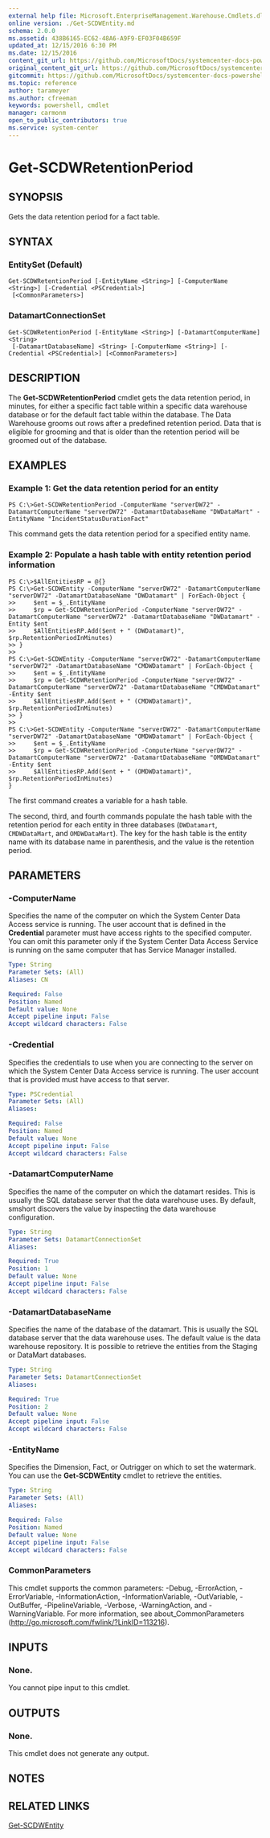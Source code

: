 ```yaml
---
external help file: Microsoft.EnterpriseManagement.Warehouse.Cmdlets.dll-Help.xml
online version: ./Get-SCDWEntity.md
schema: 2.0.0
ms.assetid: 438B6165-EC62-48A6-A9F9-EF03F04B659F
updated_at: 12/15/2016 6:30 PM
ms.date: 12/15/2016
content_git_url: https://github.com/MicrosoftDocs/systemcenter-docs-powershell/blob/master/systemcenter-cmdlets/SystemCenter2016/ServiceManagerDataWarehouse/vlatest/Get-SCDWRetentionPeriod.md
original_content_git_url: https://github.com/MicrosoftDocs/systemcenter-docs-powershell/blob/master/systemcenter-cmdlets/SystemCenter2016/ServiceManagerDataWarehouse/vlatest/Get-SCDWRetentionPeriod.md
gitcommit: https://github.com/MicrosoftDocs/systemcenter-docs-powershell/blob/59ca46449cbaf6c065d4887fdd68c8de98ef34f0/systemcenter-cmdlets/SystemCenter2016/ServiceManagerDataWarehouse/vlatest/Get-SCDWRetentionPeriod.md
ms.topic: reference
author: tarameyer
ms.author: cfreeman
keywords: powershell, cmdlet
manager: carmonm
open_to_public_contributors: true
ms.service: system-center
---
```


# Get-SCDWRetentionPeriod

## SYNOPSIS
Gets the data retention period for a fact table.

## SYNTAX

### EntitySet (Default)
```
Get-SCDWRetentionPeriod [-EntityName <String>] [-ComputerName <String>] [-Credential <PSCredential>]
 [<CommonParameters>]
```

### DatamartConnectionSet
```
Get-SCDWRetentionPeriod [-EntityName <String>] [-DatamartComputerName] <String>
 [-DatamartDatabaseName] <String> [-ComputerName <String>] [-Credential <PSCredential>] [<CommonParameters>]
```

## DESCRIPTION
The **Get-SCDWRetentionPeriod** cmdlet gets the data retention period, in minutes, for either a specific fact table within a specific data warehouse database or for the default fact table within the database. 
The Data Warehouse grooms out rows after a predefined retention period.
Data that is eligible for grooming and that is older than the retention period will be groomed out of the database.

## EXAMPLES

### Example 1: Get the data retention period for an entity
```
PS C:\>Get-SCDWRetentionPeriod -ComputerName "serverDW72" -DatamartComputerName "serverDW72" -DatamartDatabaseName "DWDataMart" -EntityName "IncidentStatusDurationFact"
```

This command gets the data retention period for a specified entity name.

### Example 2: Populate a hash table with entity retention period information
```
PS C:\>$AllEntitiesRP = @{}
PS C:\>Get-SCDWEntity -ComputerName "serverDW72" -DatamartComputerName "serverDW72" -DatamartDatabaseName "DWDatamart" | ForEach-Object {
>>     $ent = $_.EntityName
>>     $rp = Get-SCDWRetentionPeriod -ComputerName "serverDW72" -DatamartComputerName "serverDW72" -DatamartDatabaseName "DWDatamart" -Entity $ent
>>     $AllEntitiesRP.Add($ent + " (DWDatamart)", $rp.RetentionPeriodInMinutes)
>> }
>>
PS C:\>Get-SCDWEntity -ComputerName "serverDW72" -DatamartComputerName "serverDW72" -DatamartDatabaseName "CMDWDatamart" | ForEach-Object {
>>     $ent = $_.EntityName
>>     $rp = Get-SCDWRetentionPeriod -ComputerName "serverDW72" -DatamartComputerName "serverDW72" -DatamartDatabaseName "CMDWDatamart" -Entity $ent
>>     $AllEntitiesRP.Add($ent + " (CMDWDatamart)", $rp.RetentionPeriodInMinutes)
>> }
>>
PS C:\>Get-SCDWEntity -ComputerName "serverDW72" -DatamartComputerName "serverDW72" -DatamartDatabaseName "OMDWDatamart" | ForEach-Object {
>>     $ent = $_.EntityName
>>     $rp = Get-SCDWRetentionPeriod -ComputerName "serverDW72" -DatamartComputerName "serverDW72" -DatamartDatabaseName "OMDWDatamart" -Entity $ent
>>     $AllEntitiesRP.Add($ent + " (OMDWDatamart)", $rp.RetentionPeriodInMinutes)
}
```

The first command creates a variable for a hash table.

The second, third, and fourth commands populate the hash table with the retention period for each entity in three databases (`DWDatamart`, `CMDWDataMart`, and `OMDWDataMart`).
The key for the hash table is the entity name with its database name in parenthesis, and the value is the retention period.

## PARAMETERS

### -ComputerName
Specifies the name of the computer on which the System Center Data Access service is running.
The user account that is defined in the **Credential** parameter must have access rights to the specified computer.
You can omit this parameter only if the System Center Data Access Service is running on the same computer that has Service Manager installed.

```yaml
Type: String
Parameter Sets: (All)
Aliases: CN

Required: False
Position: Named
Default value: None
Accept pipeline input: False
Accept wildcard characters: False
```

### -Credential
Specifies the credentials to use when you are connecting to the server on which the System Center Data Access service is running.
The user account that is provided must have access to that server.

```yaml
Type: PSCredential
Parameter Sets: (All)
Aliases: 

Required: False
Position: Named
Default value: None
Accept pipeline input: False
Accept wildcard characters: False
```

### -DatamartComputerName
Specifies the name of the computer on which the datamart resides.
This is usually the SQL database server that the data warehouse uses.
By default, smshort discovers the value by inspecting the data warehouse configuration.

```yaml
Type: String
Parameter Sets: DatamartConnectionSet
Aliases: 

Required: True
Position: 1
Default value: None
Accept pipeline input: False
Accept wildcard characters: False
```

### -DatamartDatabaseName
Specifies the name of the database of the datamart.
This is usually the SQL database server that the data warehouse uses.
The default value is the data warehouse repository.
It is possible to retrieve the entities from the Staging or DataMart databases.

```yaml
Type: String
Parameter Sets: DatamartConnectionSet
Aliases: 

Required: True
Position: 2
Default value: None
Accept pipeline input: False
Accept wildcard characters: False
```

### -EntityName
Specifies the Dimension, Fact, or Outrigger on which to set the watermark.
You can use the **Get-SCDWEntity** cmdlet to retrieve the entities.

```yaml
Type: String
Parameter Sets: (All)
Aliases: 

Required: False
Position: Named
Default value: None
Accept pipeline input: False
Accept wildcard characters: False
```

### CommonParameters
This cmdlet supports the common parameters: -Debug, -ErrorAction, -ErrorVariable, -InformationAction, -InformationVariable, -OutVariable, -OutBuffer, -PipelineVariable, -Verbose, -WarningAction, and -WarningVariable. For more information, see about_CommonParameters (http://go.microsoft.com/fwlink/?LinkID=113216).

## INPUTS

### None.
You cannot pipe input to this cmdlet.

## OUTPUTS

### None.
This cmdlet does not generate any output.

## NOTES

## RELATED LINKS

[Get-SCDWEntity](xref:SystemCenter2016/ServiceManagerDataWarehouse/vlatest/Get-SCDWEntity.md)

